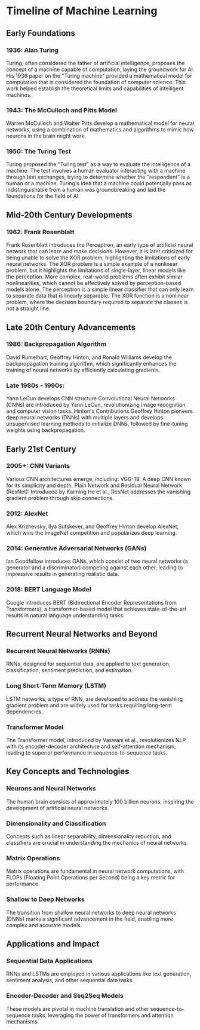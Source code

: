 # Timeline of Machine Learning
## Early Foundations
### 1936: Alan Turing
Turing, often considered the father of artificial intelligence, proposes the concept of a machine capable of computation, laying the groundwork for AI. His 1936 paper on the "Turing machine" provided a mathematical model for computation that is considered the foundation of computer science. This work helped establish the theoretical limits and capabilities of intelligent machines.
### 1943: The McCulloch and Pitts Model
Warren McCulloch and Walter Pitts develop a mathematical model for neural networks, using a combination of mathematics and algorithms to mimic how neurons in the brain might work.
### 1950: The Turing Test
Turing proposed the "Turing test" as a way to evaluate the intelligence of a machine. The test involves a human evaluator interacting with a machine through text exchanges, trying to determine whether the "respondent" is a human or a machine. Turing's idea that a machine could potentially pass as indistinguishable from a human was groundbreaking and laid the foundations for the field of AI.
## Mid-20th Century Developments
### 1962: Frank Rosenblatt
Frank Rosenblatt introduces the Perceptron, an early type of artificial neural network that can learn and make decisions. However, it is later criticized for being unable to solve the XOR problem, highlighting the limitations of early neural networks. The XOR problem is a simple example of a nonlinear problem, but it highlights the limitations of single-layer, linear models like the perception. More complex, real-world problems often exhibit similar nonlinearities, which cannot be effectively solved by perception-based models alone. The perceptron is a simple linear classifier that can only learn to separate data that is linearly separable. The XOR function is a nonlinear problem, where the decision boundary required to separate the classes is not a straight line.
## Late 20th Century Advancements
### 1986: Backpropagation Algorithm
David Rumelhart, Geoffrey Hinton, and Ronald Williams develop the backpropagation training algorithm, which significantly enhances the training of neural networks by efficiently calculating gradients.
### Late 1980s - 1990s:
Yann LeCun develops CNN structure
Convolutional Neural Networks (CNNs) are introduced by Yann LeCun, revolutionizing image recognition and computer vision tasks.
Hinton's Contributions
Geoffrey Hinton pioneers deep neural networks (DNNs) with multiple layers and develops unsupervised learning methods to initialize DNNs, followed by fine-tuning weights using backpropagation.
## Early 21st Century
### 2005+: CNN Variants
Various CNN architectures emerge, including:
VGG-19: A deep CNN known for its simplicity and depth.
Plain Network and Residual Neural Network (ResNet): Introduced by Kaiming He et al., ResNet addresses the vanishing gradient problem through skip connections.
### 2012: AlexNet
Alex Krizhevsky, Ilya Sutskever, and Geoffrey Hinton develop AlexNet, which wins the ImageNet competition and popularizes deep learning.
### 2014: Generative Adversarial Networks (GANs)
Ian Goodfellow introduces GANs, which consist of two neural networks (a generator and a discriminator) competing against each other, leading to impressive results in generating realistic data.
### 2018: BERT Language Model
Google introduces BERT (Bidirectional Encoder Representations from Transformers), a transformer-based model that achieves state-of-the-art results in natural language understanding tasks.
## Recurrent Neural Networks and Beyond
### Recurrent Neural Networks (RNNs)
RNNs, designed for sequential data, are applied to text generation, classification, sentiment prediction, and estimation.
### Long Short-Term Memory (LSTM)
LSTM networks, a type of RNN, are developed to address the vanishing gradient problem and are widely used for tasks requiring long-term dependencies.
### Transformer Model
The Transformer model, introduced by Vaswani et al., revolutionizes NLP with its encoder-decoder architecture and self-attention mechanism, leading to superior performance in sequence-to-sequence tasks.
## Key Concepts and Technologies
### Neurons and Neural Networks
The human brain consists of approximately 100 billion neurons, inspiring the development of artificial neural networks.
### Dimensionality and Classification
Concepts such as linear separability, dimensionality reduction, and classifiers are crucial in understanding the mechanics of neural networks.
### Matrix Operations
Matrix operations are fundamental in neural network computations, with FLOPs (Floating Point Operations per Second) being a key metric for performance.
### Shallow to Deep Networks
The transition from shallow neural networks to deep neural networks (DNNs) marks a significant advancement in the field, enabling more complex and accurate models.
## Applications and Impact
### Sequential Data Applications
RNNs and LSTMs are employed in various applications like text generation, sentiment analysis, and other sequential data tasks.
### Encoder-Decoder and Seq2Seq Models
These models are pivotal in machine translation and other sequence-to-sequence tasks, leveraging the power of transformers and attention mechanisms.

